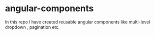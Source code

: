 # angular-components
In this repo I have created reusable angular components like multi-level dropdown , pagination etc.
